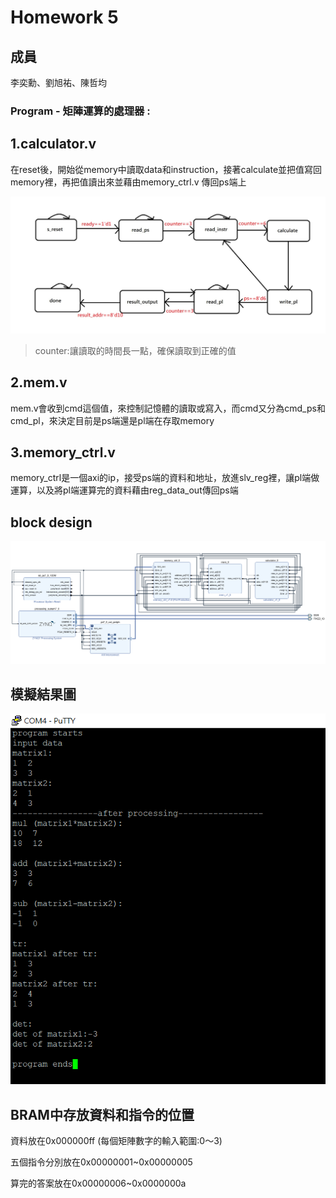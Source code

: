 Homework 5
====

## 成員
李奕勳、劉旭祐、陳哲均

### Program - 矩陣運算的處理器 :
## 1.calculator.v

在reset後，開始從memory中讀取data和instruction，接著calculate並把值寫回memory裡，再把值讀出來並藉由memory_ctrl.v 傳回ps端上


![finite state machine](https://github.com/sanwich27/2019_FPGA_Design_Group4/blob/master/hw05/images/fm.jpg?raw=true)

> counter:讓讀取的時間長一點，確保讀取到正確的值

## 2.mem.v

mem.v會收到cmd這個值，來控制記憶體的讀取或寫入，而cmd又分為cmd_ps和cmd_pl，來決定目前是ps端還是pl端在存取memory

## 3.memory_ctrl.v

memory_ctrl是一個axi的ip，接受ps端的資料和地址，放進slv_reg裡，讓pl端做運算，以及將pl端運算完的資料藉由reg_data_out傳回ps端

## block design

![blockdesign](https://github.com/sanwich27/2019_FPGA_Design_Group4/blob/master/hw05/images/block%20design.PNG?raw=true)
## 模擬結果圖

![result](https://github.com/sanwich27/2019_FPGA_Design_Group4/blob/master/hw05/images/result.PNG?raw=true)

## BRAM中存放資料和指令的位置
資料放在0x000000ff (每個矩陣數字的輸入範圍:0～3)

五個指令分別放在0x00000001~0x00000005 

算完的答案放在0x00000006~0x0000000a
